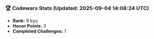 ### 🏆 Codewars Stats (Updated: 2025-09-04 14:08:24 UTC)

- **Rank:** 8 kyu
- **Honor Points:** 3
- **Completed Challenges:** 1
